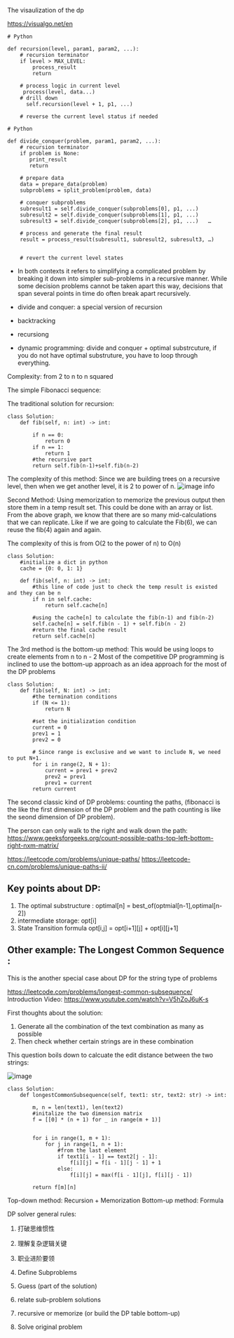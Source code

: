 The visaulization of the dp 

https://visualgo.net/en

```
# Python

def recursion(level, param1, param2, ...):     
    # recursion terminator     
    if level > MAX_LEVEL: 	   
        process_result 	   
        return     
    
    # process logic in current level     
     process(level, data...)     
    # drill down     
      self.recursion(level + 1, p1, ...)     
         
    # reverse the current level status if needed

```

```
# Python

def divide_conquer(problem, param1, param2, ...):   
    # recursion terminator   
    if problem is None: 	
       print_result 	
       return   
    
    # prepare data   
    data = prepare_data(problem)   
    subproblems = split_problem(problem, data)   
    
    # conquer subproblems   
    subresult1 = self.divide_conquer(subproblems[0], p1, ...)   
    subresult2 = self.divide_conquer(subproblems[1], p1, ...)   
    subresult3 = self.divide_conquer(subproblems[2], p1, ...)   …  
    
    # process and generate the final result   
    result = process_result(subresult1, subresult2, subresult3, …)	  
    
    
    # revert the current level states

```
* In both contexts it refers to simplifying a complicated problem by breaking it down into simpler sub-problems in a recursive manner. 
While some decision problems cannot be taken apart this way, decisions that span several points in time do often break apart recursively. 


* divide and conquer: a special version of recursion 
* backtracking 
* recursiong 
* dynamic programming: divide and conquer + optimal substrcuture, if you do not have optimal substruture, you have to loop through everything. 

Complexity: 
from 2 to n to n squared 

The simple Fibonacci sequence: 

The traditional solution for recursion: 
```
class Solution:
    def fib(self, n: int) -> int:
        
        if n == 0: 
            return 0
        if n == 1:
            return 1
        #the recursive part 
        return self.fib(n-1)+self.fib(n-2)

```

The complexity of this method: 
Since we are building trees on a recursive level, then when we get another level, it is 2 to power of n. 
![image info](https://leetcode.com/problems/fibonacci-number/Figures/509/fibonacciRecursion5.png)

Second Method: Using memorization to memorize the previous output then store them in a temp result set. This could be done with an array or list. 
From the above graph, we know that there are so many mid-calculations that we can replicate. Like if we are going to calculate the Fib(6), we can reuse the fib(4) again and again. 

The complexity of this is from O(2 to the power of n) to O(n) 

```
class Solution:
    #initialize a dict in python 
    cache = {0: 0, 1: 1}

    def fib(self, n: int) -> int:
        #this line of code just to check the temp result is existed and they can be n 
        if n in self.cache:
            return self.cache[n]
        
        #using the cache[n] to calculate the fib(n-1) and fib(n-2) 
        self.cache[n] = self.fib(n - 1) + self.fib(n - 2)
        #return the final cache result 
        return self.cache[n]

```
The 3rd method is the bottom-up method: 
This would be using loops to create elements from n to n - 2 
Most of the competitive DP programming is inclined to use the bottom-up approach as an idea approach for the most of the DP problems 

```
class Solution:
    def fib(self, N: int) -> int:
        #the termination conditions 
        if (N <= 1):
            return N
        
        #set the initialization condition 
        current = 0
        prev1 = 1
        prev2 = 0

        # Since range is exclusive and we want to include N, we need to put N+1.
        for i in range(2, N + 1):
            current = prev1 + prev2
            prev2 = prev1
            prev1 = current
        return current
```

The second classic kind of DP problems: counting the paths, (fibonacci is the like the first dimension of the DP problem and the path counting is like the seond dimension of DP problem). 

The person can only walk to the right and walk down the path: https://www.geeksforgeeks.org/count-possible-paths-top-left-bottom-right-nxm-matrix/

https://leetcode.com/problems/unique-paths/
https://leetcode-cn.com/problems/unique-paths-ii/

## Key points about DP: 
1. The optimal substructure : optimal[n] = best_of(optmial[n-1],optimal[n-2])
2. intermediate storage: opt[i]
3. State Transition formula 
opt[i,j] = opt[i+1][j] + opt[i][j+1]


## Other example: The Longest Common Sequence : 
This is the another special case about DP for the string type of problems 

https://leetcode.com/problems/longest-common-subsequence/
Introduction Video: https://www.youtube.com/watch?v=V5hZoJ6uK-s

First thoughts about the solution: 
1. Generate all the combination of the text combination as many as possible 
2. Then check whether certain strings are in these combination 

This question boils down to calcuate the edit distance between the two strings: 

![image](https://user-images.githubusercontent.com/86581871/132112886-01998223-6b29-421d-b589-d0bcb7d0ed57.png)


```
class Solution:
    def longestCommonSubsequence(self, text1: str, text2: str) -> int:
    
        m, n = len(text1), len(text2)
        #initalize the two dimension matrix 
        f = [[0] * (n + 1) for _ in range(m + 1)]
        
        
        for i in range(1, m + 1):
            for j in range(1, n + 1):
                #from the last element 
                if text1[i - 1] == text2[j - 1]:
                    f[i][j] = f[i - 1][j - 1] + 1
                else:
                    f[i][j] = max(f[i - 1][j], f[i][j - 1])
        
        return f[m][n]
```

Top-down method: Recursion + Memorization 
Bottom-up method: Formula 

DP solver general rules: 
1. 打破思维惯性
2. 理解复杂逻辑关键
3. 职业进阶要领  

1. Define Subproblems 
2. Guess (part of the solution) 
3. relate sub-problem solutions 
4. recursive or memorize (or build the DP table bottom-up) 
5. Solve original problem 

































